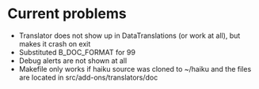 # Current problems

* Translator does not show up in DataTranslations (or work at all), but makes it crash on exit
* Substituted B_DOC_FORMAT for 99
* Debug alerts are not shown at all
* Makefile only works if haiku source was cloned to ~/haiku and the files are located in src/add-ons/translators/doc
